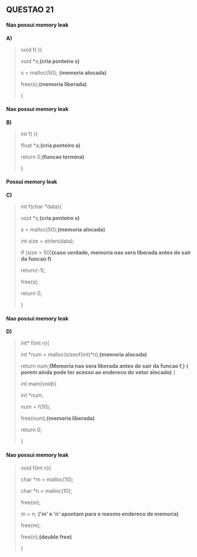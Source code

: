 ## QUESTAO 21


#### Nao possui memory leak
__A)__
>void f( ){
>
>void *s;__(cria ponteiro s)__
>
>s = malloc(50); __(memoria alocada)__
>
>free(s);__(memoria liberada)__
>
>}

#### Nao possui memory leak

__B)__
>int f( ){
>
>  float *a;__(cria ponteiro a)__
>
>  return 0;__(funcao termina)__
>
>}

#### Possui memory leak
__C)__
>  int f(char *data){
>
>  void *s;__(cria ponteiro s)__
>
>  s = malloc(50);__(memoria alocada)__
>
>  int size = strlen(data);
>
>    if (size > 50)__(caso verdade, memoria nao sera liberada antes de sair da funcao f)__
>
>    return(-1);
>
>  free(s);
>
>  return 0;
>
>  }

#### Nao possui memory leak
__D)__
>int* f(int n){
>
>int *num = malloc(sizeof(int)*n);__(memoria alocada)__
>
> return num;__(Memoria nao sera liberada antes de sair da funcao f,)__
>__( porem ainda pode ter acesso ao endereco do vetor alocado)__
>}
>
>int main(void){
>
>  int *num;
>
>  num = f(10);
>
>  free(num);__(memoria liberada)__
>
>  return 0;
>
>}

#### Nao possui memory leak
>void f(int n){
>
>char *m = malloc(10);
>
>char *n = malloc(10);
>
>free(m);
>
>m = n; __('m' e 'n' apontam para o mesmo endereco de memoria)__
>
>free(m);
>
>free(n);__(double free)__
>
>}
>
